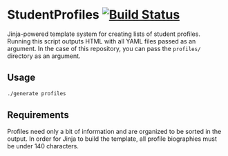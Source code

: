 StudentProfiles [![Build Status](https://travis-ci.org/FOSSRIT/FOSSProfiles.svg?branch=master)](https://travis-ci.org/FOSSRIT/FOSSProfiles)
===============

Jinja-powered template system for creating lists of student profiles. Running
this script outputs HTML with all YAML files passed as an argument. In the case
of this repository, you can pass the `profiles/` directory as an argument.


## Usage

```sh
./generate profiles
```


## Requirements

Profiles need only a bit of information and are organized to be sorted in the
output. In order for Jinja to build the template, all profile biographies must
be under 140 characters.

